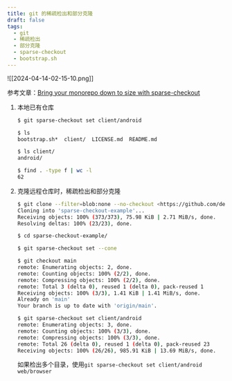 ```yaml
---
title: git 的稀疏检出和部分克隆
draft: false
tags:
  - git
  - 稀疏检出
  - 部分克隆
  - sparse-checkout
  - bootstrap.sh
---
```


![[2024-04-14-02-15-10.png]]

参考文章：[Bring your monorepo down to size with sparse-checkout](https://github.blog/2020-01-17-bring-your-monorepo-down-to-size-with-sparse-checkout/)

1. 本地已有仓库

   ```bash
   $ git sparse-checkout set client/android

   $ ls
   bootstrap.sh*  client/  LICENSE.md  README.md

   $ ls client/
   android/

   $ find . -type f | wc -l
   62
   ```

2. 克隆远程仓库时，稀疏检出和部分克隆

   ```bash
   $ git clone --filter=blob:none --no-checkout <https://github.com/derrickstolee/sparse-checkout-example>
   Cloning into 'sparse-checkout-example'...
   Receiving objects: 100% (373/373), 75.98 KiB | 2.71 MiB/s, done.
   Resolving deltas: 100% (23/23), done.

   $ cd sparse-checkout-example/

   $ git sparse-checkout set --cone

   $ git checkout main
   remote: Enumerating objects: 2, done.
   remote: Counting objects: 100% (2/2), done.
   remote: Compressing objects: 100% (2/2), done.
   remote: Total 3 (delta 0), reused 1 (delta 0), pack-reused 1
   Receiving objects: 100% (3/3), 1.41 KiB | 1.41 MiB/s, done.
   Already on 'main'
   Your branch is up to date with 'origin/main'.

   $ git sparse-checkout set client/android
   remote: Enumerating objects: 3, done.
   remote: Counting objects: 100% (3/3), done.
   remote: Compressing objects: 100% (3/3), done.
   remote: Total 26 (delta 0), reused 1 (delta 0), pack-reused 23
   Receiving objects: 100% (26/26), 985.91 KiB | 13.69 MiB/s, done.
   ```

   如果检出多个目录，使用`git sparse-checkout set client/android web/browser`
